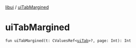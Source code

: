 [libui](index.md) / [uiTabMargined](./ui-tab-margined.md)

# uiTabMargined

`fun uiTabMargined(t: CValuesRef<`[`uiTab`](ui-tab.md)`>?, page: Int): Int`